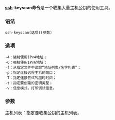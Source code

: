 **[ssh](#/ssh "ssh命令")-keyscan命令**是一个收集大量主机公钥的使用工具。

### 语法  

```
ssh-keyscan(选项)(参数)
```

### 选项  

```
-4：强制使用IPv4地址；
-6：强制使用IPv6地址；
-f：从指定文件中读取“地址列表/名字列表”；
-p：指定连接远程主机的端口；
-T：指定连接尝试的超时时间；
-t：指定要创建的密钥类型；
-v：信息模式，打印调试信息。
```

### 参数  

主机列表：指定要收集公钥的主机列表。